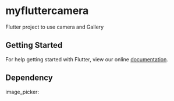 # myfluttercamera

Flutter project to use camera and Gallery

## Getting Started

For help getting started with Flutter, view our online
[documentation](https://flutter.io/).

## Dependency
image_picker:
